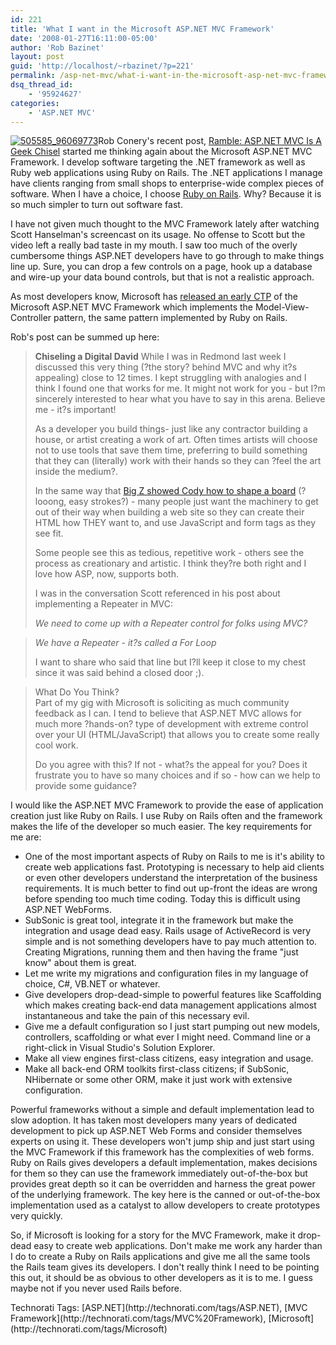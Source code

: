 ```yaml
---
id: 221
title: 'What I want in the Microsoft ASP.NET MVC Framework'
date: '2008-01-27T16:11:00-05:00'
author: 'Rob Bazinet'
layout: post
guid: 'http://localhost/~rbazinet/?p=221'
permalink: /asp-net-mvc/what-i-want-in-the-microsoft-asp-net-mvc-framework/
dsq_thread_id:
    - '95924627'
categories:
    - 'ASP.NET MVC'
---
```


[![505585_96069773](http://rbazinet.files.wordpress.com/2008/01/505585-96069773-thumb.jpg)](http://rbazinet.files.wordpress.com/2008/01/505585-96069773.jpg)Rob Conery's recent post, [Ramble: ASP.NET MVC Is A Geek Chisel](http://blog.wekeroad.com/2008/01/25/ramble-aspnet-mvc-is-a-geek-chisel/) started me thinking again about the Microsoft ASP.NET MVC Framework. I develop software targeting the .NET framework as well as Ruby web applications using Ruby on Rails. The .NET applications I manage have clients ranging from small shops to enterprise-wide complex pieces of software. When I have a choice, I choose [Ruby on Rails](http://www.rubyonrails.org). Why? Because it is so much simpler to turn out software fast.

I have not given much thought to the MVC Framework lately after watching Scott Hanselman's screencast on its usage. No offense to Scott but the video left a really bad taste in my mouth. I saw too much of the overly cumbersome things ASP.NET developers have to go through to make things line up. Sure, you can drop a few controls on a page, hook up a database and wire-up your data bound controls, but that is not a realistic approach.

As most developers know, Microsoft has [released an early CTP](http://www.asp.net/downloads/3.5-extensions/) of the Microsoft ASP.NET MVC Framework which implements the Model-View-Controller pattern, the same pattern implemented by Ruby on Rails.

Rob's post can be summed up here:

> **Chiseling a Digital David** While I was in Redmond last week I discussed this very thing (?the story? behind MVC and why it?s appealing) close to 12 times. I kept struggling with analogies and I think I found one that works for me. It might not work for you - but I?m sincerely interested to hear what you have to say in this arena. Believe me - it?s important!
> 
> As a developer you build things- just like any contractor building a house, or artist creating a work of art. Often times artists will choose not to use tools that save them time, preferring to build something that they can (literally) work with their hands so they can ?feel the art inside the medium?.
> 
> In the same way that [Big Z showed Cody how to shape a board](http://www.imdb.com/title/tt0423294/) (?looong, easy strokes?) - many people just want the machinery to get out of their way when building a web site so they can create their HTML how THEY want to, and use JavaScript and form tags as they see fit.
> 
> Some people see this as tedious, repetitive work - others see the process as creationary and artistic. I think they?re both right and I love how ASP, now, supports both.
> 
> I was in the conversation Scott referenced in his post about implementing a Repeater in MVC:
> 
> *We need to come up with a Repeater control for folks using MVC?*

> *We have a Repeater - it?s called a For Loop*
> 
> I want to share who said that line but I?ll keep it close to my chest since it was said behind a closed door ;).

> What Do You Think?  
> Part of my gig with Microsoft is soliciting as much community feedback as I can. I tend to believe that ASP.NET MVC allows for much more ?hands-on? type of development with extreme control over your UI (HTML/JavaScript) that allows you to create some really cool work.
> 
> Do you agree with this? If not - what?s the appeal for you? Does it frustrate you to have so many choices and if so - how can we help to provide some guidance?

I would like the ASP.NET MVC Framework to provide the ease of application creation just like Ruby on Rails. I use Ruby on Rails often and the framework makes the life of the developer so much easier. The key requirements for me are:

- One of the most important aspects of Ruby on Rails to me is it's ability to create web applications fast. Prototyping is necessary to help aid clients or even other developers understand the interpretation of the business requirements. It is much better to find out up-front the ideas are wrong before spending too much time coding. Today this is difficult using ASP.NET WebForms.
- SubSonic is great tool, integrate it in the framework but make the integration and usage dead easy. Rails usage of ActiveRecord is very simple and is not something developers have to pay much attention to. Creating Migrations, running them and then having the frame "just know" about them is great.
- Let me write my migrations and configuration files in my language of choice, C#, VB.NET or whatever.
- Give developers drop-dead-simple to powerful features like Scaffolding which makes creating back-end data management applications almost instantaneous and take the pain of this necessary evil.
- Give me a default configuration so I just start pumping out new models, controllers, scaffolding or what ever I might need. Command line or a right-click in Visual Studio's Solution Explorer.
- Make all view engines first-class citizens, easy integration and usage.
- Make all back-end ORM toolkits first-class citizens; if SubSonic, NHibernate or some other ORM, make it just work with extensive configuration.

Powerful frameworks without a simple and default implementation lead to slow adoption. It has taken most developers many years of dedicated development to pick up ASP.NET Web Forms and consider themselves experts on using it. These developers won't jump ship and just start using the MVC Framework if this framework has the complexities of web forms. Ruby on Rails gives developers a default implementation, makes decisions for them so they can use the framework immediately out-of-the-box but provides great depth so it can be overridden and harness the great power of the underlying framework. The key here is the canned or out-of-the-box implementation used as a catalyst to allow developers to create prototypes very quickly.

So, if Microsoft is looking for a story for the MVC Framework, make it drop-dead easy to create web applications. Don't make me work any harder than I do to create a Ruby on Rails applications and give me all the same tools the Rails team gives its developers. I don't really think I need to be pointing this out, it should be as obvious to other developers as it is to me. I guess maybe not if you never used Rails before.

<div class="wlWriterSmartContent" style="display:inline;margin:0;padding:0;">Technorati Tags: [ASP.NET](http://technorati.com/tags/ASP.NET), [MVC Framework](http://technorati.com/tags/MVC%20Framework), [Microsoft](http://technorati.com/tags/Microsoft)</div>